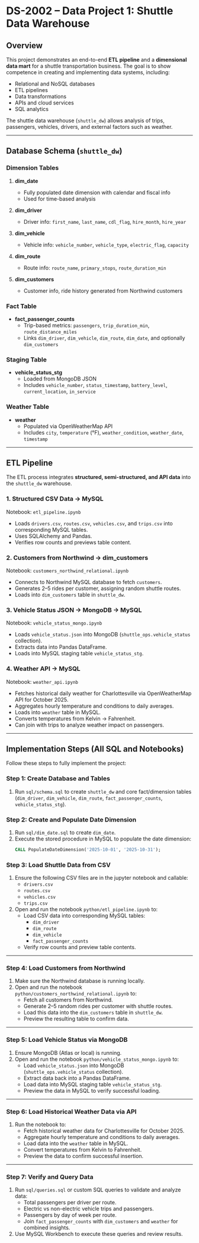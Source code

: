 # DS-2002 – Data Project 1: Shuttle Data Warehouse

## Overview

This project demonstrates an end-to-end **ETL pipeline** and a **dimensional data mart** for a shuttle transportation business. The goal is to show competence in creating and implementing data systems, including:

- Relational and NoSQL databases
- ETL pipelines
- Data transformations
- APIs and cloud services
- SQL analytics

The shuttle data warehouse (`shuttle_dw`) allows analysis of trips, passengers, vehicles, drivers, and external factors such as weather.

---

## Database Schema (`shuttle_dw`)

### Dimension Tables

1. **dim_date**  
   - Fully populated date dimension with calendar and fiscal info  
   - Used for time-based analysis

2. **dim_driver**  
   - Driver info: `first_name`, `last_name`, `cdl_flag`, `hire_month`, `hire_year`

3. **dim_vehicle**  
   - Vehicle info: `vehicle_number`, `vehicle_type`, `electric_flag`, `capacity`

4. **dim_route**  
   - Route info: `route_name`, `primary_stops`, `route_duration_min`

5. **dim_customers**  
   - Customer info, ride history generated from Northwind customers

### Fact Table

- **fact_passenger_counts**
  - Trip-based metrics: `passengers`, `trip_duration_min`, `route_distance_miles`
  - Links `dim_driver`, `dim_vehicle`, `dim_route`, `dim_date`, and optionally `dim_customers`

### Staging Table

- **vehicle_status_stg**  
  - Loaded from MongoDB JSON
  - Includes `vehicle_number`, `status_timestamp`, `battery_level`, `current_location`, `in_service`

### Weather Table

- **weather**  
  - Populated via OpenWeatherMap API
  - Includes `city`, `temperature` (°F), `weather_condition`, `weather_date`, `timestamp`

---

## ETL Pipeline

The ETL process integrates **structured, semi-structured, and API data** into the `shuttle_dw` warehouse.

### 1. Structured CSV Data → MySQL
Notebook: `etl_pipeline.ipynb`

- Loads `drivers.csv`, `routes.csv`, `vehicles.csv`, and `trips.csv` into corresponding MySQL tables.
- Uses SQLAlchemy and Pandas.
- Verifies row counts and previews table content.

### 2. Customers from Northwind → dim_customers
Notebook: `customers_northwind_relational.ipynb`

- Connects to Northwind MySQL database to fetch `customers`.
- Generates 2–5 rides per customer, assigning random shuttle routes.
- Loads into `dim_customers` table in `shuttle_dw`.

### 3. Vehicle Status JSON → MongoDB → MySQL
Notebook: `vehicle_status_mongo.ipynb`

- Loads `vehicle_status.json` into MongoDB (`shuttle_ops.vehicle_status` collection).
- Extracts data into Pandas DataFrame.
- Loads into MySQL staging table `vehicle_status_stg`.

### 4. Weather API → MySQL
Notebook: `weather_api.ipynb`

- Fetches historical daily weather for Charlottesville via OpenWeatherMap API for October 2025.
- Aggregates hourly temperature and conditions to daily averages.
- Loads into `weather` table in MySQL.
- Converts temperatures from Kelvin → Fahrenheit.
- Can join with trips to analyze weather impact on passengers.

---

## Implementation Steps (All SQL and Notebooks)

Follow these steps to fully implement the project:

### Step 1: Create Database and Tables
1. Run `sql/schema.sql` to create `shuttle_dw` and core fact/dimension tables (`dim_driver`, `dim_vehicle`, `dim_route`, `fact_passenger_counts`, `vehicle_status_stg`).

### Step 2: Create and Populate Date Dimension
1. Run `sql/dim_date.sql` to create `dim_date`.
2. Execute the stored procedure in MySQL to populate the date dimension:
   ```sql
   CALL PopulateDateDimension('2025-10-01', '2025-10-31');
   
### Step 3: Load Shuttle Data from CSV
1. Ensure the following CSV files are in the jupyter notebook and callable:
   - `drivers.csv`
   - `routes.csv`
   - `vehicles.csv`
   - `trips.csv`
2. Open and run the notebook `python/etl_pipeline.ipynb` to:
   - Load CSV data into corresponding MySQL tables:
     - `dim_driver`
     - `dim_route`
     - `dim_vehicle`
     - `fact_passenger_counts`
   - Verify row counts and preview table contents.

---

### Step 4: Load Customers from Northwind
1. Make sure the Northwind database is running locally.
2. Open and run the notebook `python/customers_northwind_relational.ipynb` to:
   - Fetch all customers from Northwind.
   - Generate 2–5 random rides per customer with shuttle routes.
   - Load this data into the `dim_customers` table in `shuttle_dw`.
   - Preview the resulting table to confirm data.

---

### Step 5: Load Vehicle Status via MongoDB
1. Ensure MongoDB (Atlas or local) is running.
2. Open and run the notebook `python/vehicle_status_mongo.ipynb` to:
   - Load `vehicle_status.json` into MongoDB (`shuttle_ops.vehicle_status` collection).
   - Extract data back into a Pandas DataFrame.
   - Load data into MySQL staging table `vehicle_status_stg`.
   - Preview the data in MySQL to verify successful loading.

---

### Step 6: Load Historical Weather Data via API
1. Run the notebook to:
   - Fetch historical weather data for Charlottesville for October 2025.
   - Aggregate hourly temperature and conditions to daily averages.
   - Load data into the `weather` table in MySQL.
   - Convert temperatures from Kelvin to Fahrenheit.
   - Preview the data to confirm successful insertion.

---

### Step 7: Verify and Query Data
1. Run `sql/queries.sql` or custom SQL queries to validate and analyze data:
   - Total passengers per driver per route.
   - Electric vs non-electric vehicle trips and passengers.
   - Passengers by day of week per route.
   - Join `fact_passenger_counts` with `dim_customers` and `weather` for combined insights.
2. Use MySQL Workbench to execute these queries and review results.
